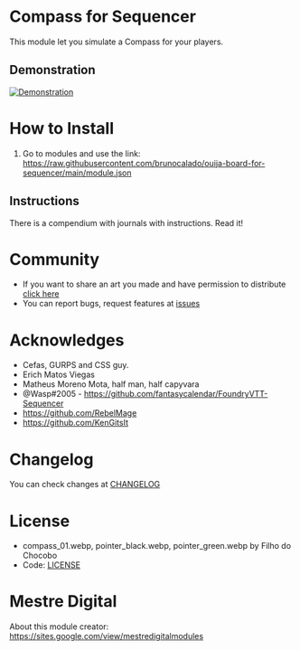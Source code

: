 # Compass for Sequencer
This module let you simulate a Compass for your players.

## Demonstration
[![Demonstration](assets/guide/video-thumbnail.webp)](https://youtu.be/bOmA8z9-R-o)

# How to Install
1. Go to modules and use the link: 
https://raw.githubusercontent.com/brunocalado/ouija-board-for-sequencer/main/module.json

## Instructions
There is a compendium with journals with instructions. Read it!

# Community
- If you want to share an art you made and have permission to distribute [click here](https://github.com/brunocalado/ouija-board-for-sequencer/issues)
- You can report bugs, request features at [issues](https://github.com/brunocalado/ouija-board-for-sequencer/issues)

# Acknowledges
- Cefas, GURPS and CSS guy.
- Erich Matos Viegas
- Matheus Moreno Mota, half man, half capyvara
- @Wasp#2005 - https://github.com/fantasycalendar/FoundryVTT-Sequencer
- https://github.com/RebelMage
- https://github.com/KenGitsIt

# Changelog
You can check changes at [CHANGELOG](CHANGELOG.md)

# License
- compass_01.webp, pointer_black.webp, pointer_green.webp by Filho do Chocobo
- Code: [LICENSE](LICENSE)

# Mestre Digital
About this module creator: https://sites.google.com/view/mestredigitalmodules